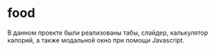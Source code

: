 # food
В данном проекте были реализованы табы, слайдер, калькулятор калорий, а также модальной окно при помощи Javascript.
